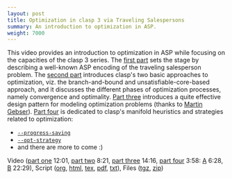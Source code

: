 ```yaml
---
layout: post
title: Optimization in clasp 3 via Traveling Salespersons
summary: An introduction to optimization in ASP.
weight: 7000
---
```

This video provides an introduction to optimization in ASP while focusing on the capacities of the clasp 3 series.
The [first part](http://youtu.be/23KyrdzHVOA) sets the stage by describing a well-known ASP encoding of the traveling salesperson problem.
The [second part](http://youtu.be/vcV_aN1cTMk) introduces clasp's two basic approaches to optimization,
viz. the branch-and-bound and unsatisfiable-core-based approach, and it discusses the different phases of optimization processes,
namely convergence and optimality.
[Part three](http://youtu.be/m0wL33OO_DA) introduces a quite effective design pattern for modeling optimization problems
(thanks to [Martin Gebser](http://www.cs.uni-potsdam.de/~gebser/)).
[Part four](http://youtu.be/3MzZvnssuLU) is dedicated to clasp's manifold heuristics and strategies related to optimization:
* [`--progress-saving`](http://youtu.be/QyGet9o94Eo)
* [`--opt-strategy`](http://youtu.be/bxTNP_jY9J8)
* and there are more to come :)

Video
([part one](http://youtu.be/23KyrdzHVOA) 12:01,
 [part two](http://youtu.be/vcV_aN1cTMk) 8:21,
 [part three](http://youtu.be/m0wL33OO_DA) 14:16,
 [part four](http://youtu.be/3MzZvnssuLU) 3:58:
 [A](http://youtu.be/QyGet9o94Eo) 6:28,
 [B](http://youtu.be/bxTNP_jY9J8) 22:29),
Script
([org](http://www.cs.uni-potsdam.de/~torsten/Potassco/Videos/Optimization/optimization.org),
 [html](http://www.cs.uni-potsdam.de/~torsten/Potassco/Videos/Optimization/optimization.html),
 [tex](http://www.cs.uni-potsdam.de/~torsten/Potassco/Videos/Optimization/optimization.tex),
 [pdf](http://www.cs.uni-potsdam.de/~torsten/Potassco/Videos/Optimization/optimization.pdf),
 [txt](http://www.cs.uni-potsdam.de/~torsten/Potassco/Videos/Optimization/optimization.txt)),
Files
([tgz](http://www.cs.uni-potsdam.de/~torsten/Potassco/Videos/Optimization/optimization.tgz),
 [zip](http://www.cs.uni-potsdam.de/~torsten/Potassco/Videos/Optimization/optimization.zip))
